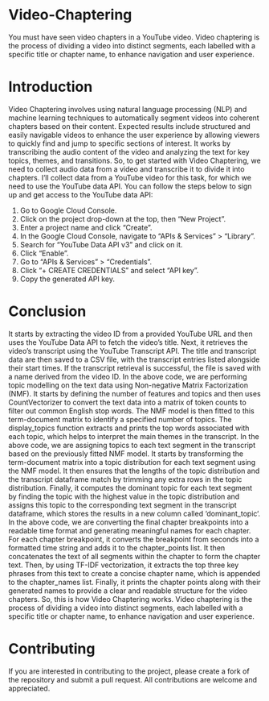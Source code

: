 # Video-Chaptering
You must have seen video chapters in a YouTube video. Video chaptering is the process of dividing a video into distinct segments, each labelled with a specific title or chapter name, to enhance navigation and user experience.
# Introduction
Video Chaptering involves using natural language processing (NLP) and machine learning techniques to automatically segment videos into coherent chapters based on their content. Expected results include structured and easily navigable videos to enhance the user experience by allowing viewers to quickly find and jump to specific sections of interest. It works by transcribing the audio content of the video and analyzing the text for key topics, themes, and transitions. So, to get started with Video Chaptering, we need to collect audio data from a video and transcribe it to divide it into chapters. I’ll collect data from a YouTube video for this task, for which we need to use the YouTube data API. You can follow the steps below to sign up and get access to the YouTube data API:
1. Go to Google Cloud Console.
2. Click on the project drop-down at the top, then “New Project”.
3. Enter a project name and click “Create”.
4. In the Google Cloud Console, navigate to “APIs & Services” > “Library”.
5. Search for “YouTube Data API v3” and click on it.
6. Click “Enable”.
7. Go to “APIs & Services” > “Credentials”.
8. Click “+ CREATE CREDENTIALS” and select “API key”.
9. Copy the generated API key.

# Conclusion
It starts by extracting the video ID from a provided YouTube URL and then uses the YouTube Data API to fetch the video’s title. Next, it retrieves the video’s transcript using the YouTube Transcript API. The title and transcript data are then saved to a CSV file, with the transcript entries listed alongside their start times. If the transcript retrieval is successful, the file is saved with a name derived from the video ID. In the above code, we are performing topic modelling on the text data using Non-negative Matrix Factorization (NMF). It starts by defining the number of features and topics and then uses CountVectorizer to convert the text data into a matrix of token counts to filter out common English stop words. The NMF model is then fitted to this term-document matrix to identify a specified number of topics. The display_topics function extracts and prints the top words associated with each topic, which helps to interpret the main themes in the transcript. In the above code, we are assigning topics to each text segment in the transcript based on the previously fitted NMF model. It starts by transforming the term-document matrix into a topic distribution for each text segment using the NMF model. It then ensures that the lengths of the topic distribution and the transcript dataframe match by trimming any extra rows in the topic distribution. Finally, it computes the dominant topic for each text segment by finding the topic with the highest value in the topic distribution and assigns this topic to the corresponding text segment in the transcript dataframe, which stores the results in a new column called ‘dominant_topic‘.
<br>
In the above code, we are converting the final chapter breakpoints into a readable time format and generating meaningful names for each chapter. For each chapter breakpoint, it converts the breakpoint from seconds into a formatted time string and adds it to the chapter_points list. It then concatenates the text of all segments within the chapter to form the chapter text. Then, by using TF-IDF vectorization, it extracts the top three key phrases from this text to create a concise chapter name, which is appended to the chapter_names list. Finally, it prints the chapter points along with their generated names to provide a clear and readable structure for the video chapters. So, this is how Video Chaptering works. Video chaptering is the process of dividing a video into distinct segments, each labelled with a specific title or chapter name, to enhance navigation and user experience.

# Contributing
If you are interested in contributing to the project, please create a fork of the repository and submit a pull request. All contributions are welcome and appreciated.

